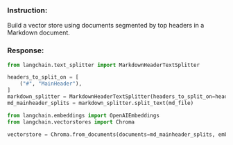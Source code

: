 ### Instruction:
Build a vector store using documents segmented by top headers in a Markdown document.

### Response:
```python
from langchain.text_splitter import MarkdownHeaderTextSplitter

headers_to_split_on = [
    ("#", "MainHeader"),
]
markdown_splitter = MarkdownHeaderTextSplitter(headers_to_split_on=headers_to_split_on)
md_mainheader_splits = markdown_splitter.split_text(md_file)

from langchain.embeddings import OpenAIEmbeddings
from langchain.vectorstores import Chroma

vectorstore = Chroma.from_documents(documents=md_mainheader_splits, embedding=OpenAIEmbeddings())
```